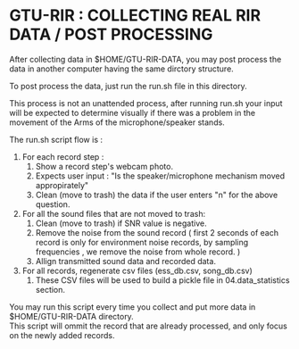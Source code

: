 # GTU-RIR : COLLECTING REAL RIR DATA / POST PROCESSING

After collecting data in $HOME/GTU-RIR-DATA, you may post process the data in another computer having the same dirctory structure.

To post process the data, just run the run.sh file in this directory.

This process is not an unattended process, after running run.sh your input will be expected to determine visually if there was a problem in the movement of the Arms of the microphone/speaker stands.  

The run.sh script flow is :

1. For each record step :
   1. Show a record step's webcam photo.
   2. Expects user input : "Is the speaker/microphone mechanism moved appropirately"
   3. Clean (move to trash) the data if the user enters "n" for the above question.
2. For all the sound files that are not moved to trash:
   1. Clean (move to trash) if SNR value is negative.
   2. Remove the noise from the sound record ( first 2 seconds of each record is only for environment noise records, by sampling frequencies , we remove the noise from whole record. )
   3. Allign transmitted sound data and recorded data.
3. For all records, regenerate csv files (ess_db.csv, song_db.csv)
   1. These CSV files will be used to build a pickle file in 04.data_statistics section.



You may run this script every time you collect and put more data in $HOME/GTU-RIR-DATA directory.  
This script will ommit the record that are already processed, and only focus on the newly added records.  




